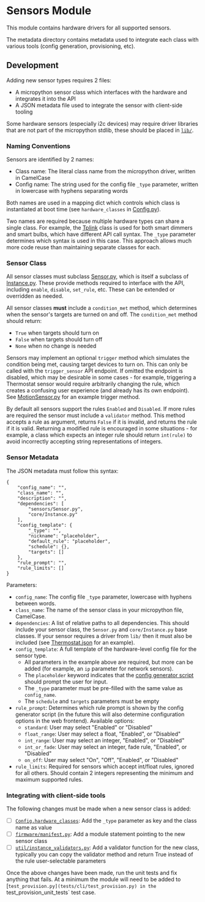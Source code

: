 # Sensors Module

This module contains hardware drivers for all supported sensors.

The metadata directory contains metadata used to integrate each class with various tools (config generation, provisioning, etc).

## Development

Adding new sensor types requires 2 files:
- A micropython sensor class which interfaces with the hardware and integrates it into the API
- A JSON metadata file used to integrate the sensor with client-side tooling

Some hardware sensors (especially i2c devices) may require driver libraries that are not part of the micropython stdlib, these should be placed in [`lib/`](lib/).

### Naming Conventions

Sensors are identified by 2 names:
- Class name: The literal class name from the micropython driver, written in CamelCase
- Config name: The string used for the config file `_type` parameter, written in lowercase with hyphens separating words

Both names are used in a mapping dict which controls which class is instantiated at boot time (see `hardware_classes` in [Config.py](core/Config.py)).

Two names are required because multiple hardware types can share a single class. For example, the [Tplink](devices/Tplink.py) class is used for both smart dimmers and smart bulbs, which have different API call syntax. The `_type` parameter determines which syntax is used in this case. This approach allows much more code reuse than maintaining separate classes for each.

### Sensor Class

All sensor classes must subclass [Sensor.py](sensors/Sensor.py), which is itself a subclass of [Instance.py](core/Instance.py). These provide methods required to interface with the API, including `enable`, `disable`, `set_rule`, etc. These can be extended or overridden as needed.

All sensor classes **must** include a `condition_met` method, which determines when the sensor's targets are turned on and off. The `condition_met` method should return:
- `True` when targets should turn on
- `False` when targets should turn off
- `None` when no change is needed

Sensors may implement an optional `trigger` method which simulates the condition being met, causing target devices to turn on. This can only be called with the `trigger_sensor` API endpoint. If omitted the endpoint is disabled, which may be desirable in some cases - for example, triggering a Thermostat sensor would require arbitrarily changing the rule, which creates a confusing user experience (and already has its own endpoint). See [MotionSensor.py](sensors/MotionSensor.py) for an example trigger method.

By default all sensors support the rules `Enabled` and `Disabled`. If more rules are required the sensor must include a `validator` method. This method accepts a rule as argument, returns `False` if it is invalid, and returns the rule if it is valid. Returning a modified rule is encouraged in some situations - for example, a class which expects an integer rule should return `int(rule)` to avoid incorrectly accepting string representations of integers.

### Sensor Metadata

The JSON metadata must follow this syntax:
```
{
    "config_name": "",
    "class_name": "",
    "description": "",
    "dependencies": [
        "sensors/Sensor.py",
        "core/Instance.py"
    ],
    "config_template": {
        "_type": "",
        "nickname": "placeholder",
        "default_rule": "placeholder",
        "schedule": {},
        "targets": []
    },
    "rule_prompt": "",
    "rule_limits": []
}
```

Parameters:
- `config_name`: The config file `_type` parameter, lowercase with hyphens between words.
- `class_name`: The name of the sensor class in your micropython file, CamelCase.
- `dependencies`: A list of relative paths to all dependencies. This should include your sensor class, the `Sensor.py` and `core/Instance.py` base classes. If your sensor requires a driver from `lib/` then it must also be included (see [Thermostat.json](sensors/metadata/Thermostat.json) for an example).
- `config_template`: A full template of the hardware-level config file for the sensor type.
    - All parameters in the example above are required, but more can be added (for example, an `ip` parameter for network sensors).
    - The `placeholder` keyword indicates that the [config generator script](CLI/config_generator.py) should prompt the user for input.
    - The `_type` parameter must be pre-filled with the same value as `config_name`.
    - The `schedule` and `targets` parameters must be empty
- `rule_prompt`: Determines which rule prompt is shown by the config generator script (in the future this will also determine configuration options in the web frontend). Available options:
    - `standard`: User may select "Enabled" or "Disabled"
    - `float_range`: User may select a float, "Enabled", or "Disabled"
    - `int_range`: User may select an integer, "Enabled", or "Disabled"
    - `int_or_fade`: User may select an integer, fade rule, "Enabled", or "Disabled"
    - `on_off`: User may select "On", "Off", "Enabled", or "Disabled"
- `rule_limits`: Required for sensors which accept int/float rules, ignored for all others. Should contain 2 integers representing the minimum and maximum supported rules.

### Integrating with client-side tools

The following changes must be made when a new sensor class is added:
- [ ] [`Config.hardware_classes`](core/Config.py): Add the `_type` parameter as key and the class name as value
- [ ] [`firmware/manifest.py`](firmware/manifest.py): Add a module statement pointing to the new sensor class
- [ ] [`util/instance_validators.py`](util/instance_validators.py): Add a validator function for the new class, typically you can copy the validator method and return True instead of the rule user-selectable parameters

Once the above changes have been made, run the unit tests and fix anything that fails. At a minimum the module will need to be added to [`test_provision.py](tests/cli/test_provision.py) in the `test_provision_unit_tests` test case.
